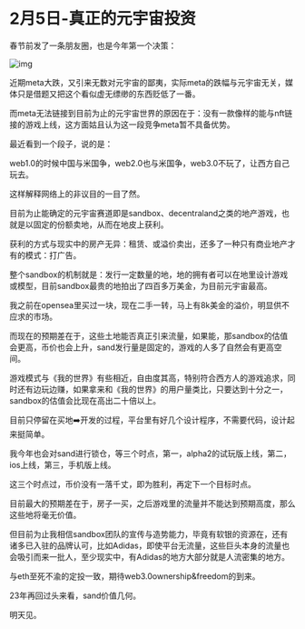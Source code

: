# 2月5日-真正的元宇宙投资

春节前发了一条朋友圈，也是今年第一个决策：

![img](https://pic3.zhimg.com/80/v2-a0d7503d645278ba0797ee879b84f224_1440w.jpg?source=d16d100b)

近期meta大跌，又引来无数对元宇宙的鄙夷，实际meta的跌幅与元宇宙无关，媒体只是借题又把这个看似虚无缥缈的东西贬低了一番。



而meta无法链接到目前为止的元宇宙世界的原因在于：没有一款像样的能与nft链接的游戏上线，这方面姑且认为这一段竞争meta暂不具备优势。



最近看到一个段子，说的是：



web1.0的时候中国与米国争，web2.0也与米国争，web3.0不玩了，让西方自己玩去。



这样解释网络上的非议目的一目了然。



目前为止能确定的元宇宙赛道即是sandbox、decentraland之类的地产游戏，也就是以固定的份额卖地，从而在地皮上获利。



获利的方式与现实中的房产无异：租赁、或溢价卖出，还多了一种只有商业地产才有的模式：打广告。



整个sandbox的机制就是：发行一定数量的地，地的拥有者可以在地里设计游戏或模型，目前sandbox最贵的地拍出了四百多万美金，为目前元宇宙最高。



我之前在opensea里买过一块，现在二手一转，马上有8k美金的溢价，明显供不应求的市场。



而现在的预期差在于，这些土地能否真正引来流量，如果能，那sandbox的估值会更高，币价也会上升，sand发行量是固定的，游戏的人多了自然会有更高空间。



游戏模式与《我的世界》有些相近，自由度其高，特别符合西方人的游戏追求，同时还有边玩边赚，如果拿来和《我的世界》的用户量类比，只要达到十分之一，sandbox的估值会比现在高出二十倍以上。



目前只停留在买地➡️开发的过程，平台里有好几个设计程序，不需要代码，设计起来挺简单。





我今年也会对sand进行锁仓，等三个时点，第一，alpha2的试玩版上线，第二，ios上线，第三，手机版上线。



这三个时点过，币价没有一落千丈，即为胜利，再定下一个目标时点。



目前最大的预期差在于，房子一买，之后游戏里的流量并不能达到预期高度，那么这些地将毫无价值。



但目前为止我相信sandbox团队的宣传与造势能力，毕竟有软银的资源在，还有诸多已入驻的品牌认可，比如Adidas，即使平台无流量，这些巨头本身的流量也会吸引而来一批人，至少现实中，有Adidas的地方大部分就是人流密集的地方。



与eth至死不渝的定投一致，期待web3.0ownership&freedom的到来。



23年再回过头来看，sand价值几何。



明天见。

